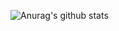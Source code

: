 ![Anurag's github stats](https://github-readme-stats.vercel.app/api?username=skylee273&show_icons=true&theme=tokyonight)
